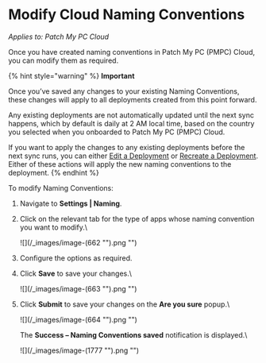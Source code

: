 # Modify Cloud Naming Conventions

_Applies to: Patch My PC Cloud_

Once you have created naming conventions in Patch My PC (PMPC) Cloud, you can modify them as required.

{% hint style="warning" %}
**Important**

Once you’ve saved any changes to your existing Naming Conventions, these changes will apply to all deployments created from this point forward.

Any existing deployments are not automatically updated until the next sync happens, which by default is daily at 2 AM local time, based on the country you selected when you onboarded to Patch My PC (PMPC) Cloud.

If you want to apply the changes to any existing deployments before the next sync runs, you can either [Edit a Deployment](../../cloud-deployments/manage-cloud-deployments/edit-a-cloud-deployment.md) or [Recreate a Deployment](../../cloud-deployments/manage-cloud-deployments/recreate-a-cloud-deployment.md). Either of these actions will apply the new naming conventions to the deployment.
{% endhint %}

To modify Naming Conventions:

1. Navigate to **Settings | Naming**.
2.  Click on the relevant tab for the type of apps whose naming convention you want to modify.\\

    !\[]\(/\_images/image-(662 "").png "")
3. Configure the options as required.
4.  Click **Save** to save your changes.\\

    !\[]\(/\_images/image-(663 "").png "")
5.  Click **Submit** to save your changes on the **Are you sure** popup.\\

    !\[]\(/\_images/image-(664 "").png "")

    The **Success – Naming Conventions saved** notification is displayed.\\

    !\[]\(/\_images/image-(1777 "").png "")
